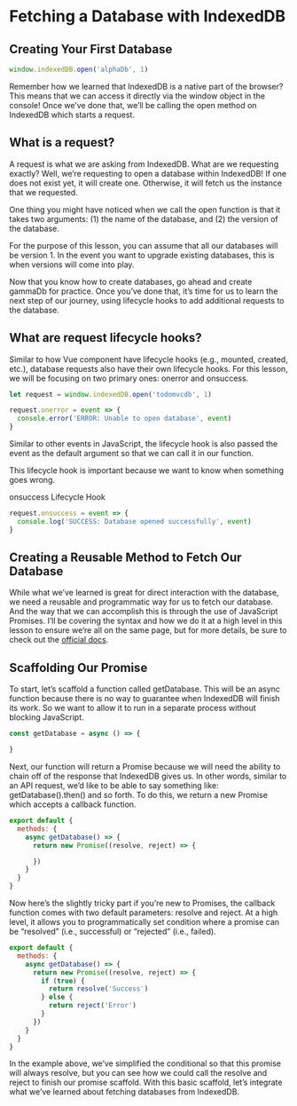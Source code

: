 # Fetching a Database with IndexedDB

## Creating Your First Database

```javaScript
window.indexedDB.open('alphaDb', 1)
```

Remember how we learned that IndexedDB is a native part of the browser? This means that we can access it directly via the window object in the console! Once we’ve done that, we’ll be calling the open method on IndexedDB which starts a request.

## What is a request?

A request is what we are asking from IndexedDB. What are we requesting exactly? Well, we’re requesting to open a database within IndexedDB! If one does not exist yet, it will create one. Otherwise, it will fetch us the instance that we requested.

One thing you might have noticed when we call the open function is that it takes two arguments: (1) the name of the database, and (2) the version of the database.

For the purpose of this lesson, you can assume that all our databases will be version 1. In the event you want to upgrade existing databases, this is when versions will come into play.

Now that you know how to create databases, go ahead and create gammaDb for practice. Once you’ve done that, it’s time for us to learn the next step of our journey, using lifecycle hooks to add additional requests to the database.

## What are request lifecycle hooks?

Similar to how Vue component have lifecycle hooks (e.g., mounted, created, etc.), database requests also have their own lifecycle hooks. For this lesson, we will be focusing on two primary ones: onerror and onsuccess.

```javaScript
let request = window.indexedDB.open('todomvcdb', 1)

request.onerror = event => {
  console.error('ERROR: Unable to open database', event)
}
```

Similar to other events in JavaScript, the lifecycle hook is also passed the event as the default argument so that we can call it in our function.

This lifecycle hook is important because we want to know when something goes wrong.

onsuccess Lifecycle Hook

```javaScript
request.onsuccess = event => {
  console.log('SUCCESS: Database opened successfully', event)
}
```

## Creating a Reusable Method to Fetch Our Database

While what we’ve learned is great for direct interaction with the database, we need a reusable and programmatic way for us to fetch our database. And the way that we can accomplish this is through the use of JavaScript Promises. I’ll be covering the syntax and how we do it at a high level in this lesson to ensure we’re all on the same page, but for more details, be sure to check out the [official docs](https://developer.mozilla.org/de/docs/Web/API/IndexedDB_API).

## Scaffolding Our Promise

To start, let’s scaffold a function called getDatabase. This will be an async function because there is no way to guarantee when IndexedDB will finish its work. So we want to allow it to run in a separate process without blocking JavaScript.

```javaScript
const getDatabase = async () => {

}
```

Next, our function will return a Promise because we will need the ability to chain off of the response that IndexedDB gives us. In other words, similar to an API request, we’d like to be able to say something like: getDatabase().then() and so forth. To do this, we return a new Promise which accepts a callback function.

```javaScript
export default {
  methods: {
    async getDatabase() => {
      return new Promise((resolve, reject) => {

      })
    }
  }
}
```

Now here’s the slightly tricky part if you’re new to Promises, the callback function comes with two default parameters: resolve and reject. At a high level, it allows you to programmatically set condition where a promise can be “resolved” (i.e., successful) or “rejected” (i.e., failed).

```javaScript
export default {
  methods: {
    async getDatabase() => {
      return new Promise((resolve, reject) => {
        if (true) {
          return resolve('Success')
        } else {
          return reject('Error')
        }
      })
    }
  }
}
```

In the example above, we’ve simplified the conditional so that this promise will always resolve, but you can see how we could call the resolve and reject to finish our promise scaffold. With this basic scaffold, let’s integrate what we’ve learned about fetching databases from IndexedDB.
